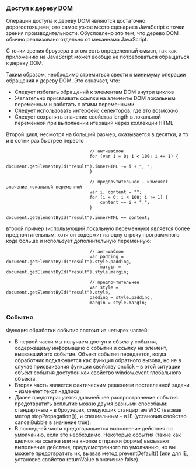 ### Доступ к дереву DOM
Операции доступа к дереву DOM являются достаточно дорогостоящими; это самое узкое место сценариев JavaScript
с точки зрения производительности. Обусловлено это тем, что дерево DOM обычно реализовано отдельно от механизма JavaScript.  

С точки зрения броузера в этом есть определенный смысл, так как приложению на JavaScript может вообще не потребоваться обращаться к дереву DOM.  

Таким образом, необходимо стремиться свести к минимуму операции обращения к дереву DOM. Это означает, что:
 * Следует избегать обращений к элементам DOM внутри циклов
 * Желательно присваивать ссылки на элементы DOM локальным переменным и работать с этими переменными
 * Следует использовать интерфейс селекторов, где это возможно
 * Следует сохранять значение свойства length в локальной переменной при выполнении итераций через коллекции HTML

Второй цикл, несмотря на больший размер, оказывается в десятки, а то и в сотни раз быстрее первого

                                    // антишаблон
                                    for (var i = 0; i < 100; i += 1) {
                                        document.getElementById("result").innerHTML += i + ", ";
                                    }

                                    // предпочтительнее – изменяет значение локальной переменной
                                    var i, content = "";
                                    for (i = 0; i < 100; i += 1) {
                                        content += i + ",";
                                    }
                                    document.getElementById("result").innerHTML += content;

второй пример (использующий локальную переменную) является более предпочтительным, хотя он содержит на одну строку программного кода больше и использует дополнительную переменную:

                                    // антишаблон
                                    var padding = document.getElementById("result").style.padding,
                                        margin = document.getElementById("result").style.margin;

                                    // предпочтительнее
                                    var style = document.getElementById("result").style,
                                    padding = style.padding,
                                    margin = style.margin;

### События
Функция обработки события состоит из четырех частей:
 * В первой части мы получаем доступ к объекту события, содержащему информацию о событии и ссылку на элемент, вызвавший это событие. Объект события передается, когда обработчик подключается как функция обратного вызова, но не в случае присваивания функции свойству onclick – в этой ситуации объект события доступен как
свойство window.event глобального объекта.
 * Вторая часть является фактическим решением поставленной задачи – изменяет текст надписи.
 * Далее предотвращается дальнейшее распространение события. предотвратить всплытие можно двумя разными способами:
стандартным – в броузерах, следующих стандартам W3C (вызвав метод stopPropagation()), и специальным – в IE (установив свойство cancelBubble в значение true).
 * В последней части предотвращается выполнение действия по умолчанию, если это необходимо. Некоторые события (такие как щелчок на ссылке или на кнопке отправки формы) вызывают выполнение действия, предусмотренного по умолчанию, но вы можете предотвратить их, вызвав метод preventDefault() (или для IE, установив свойство returnValue в значение false).